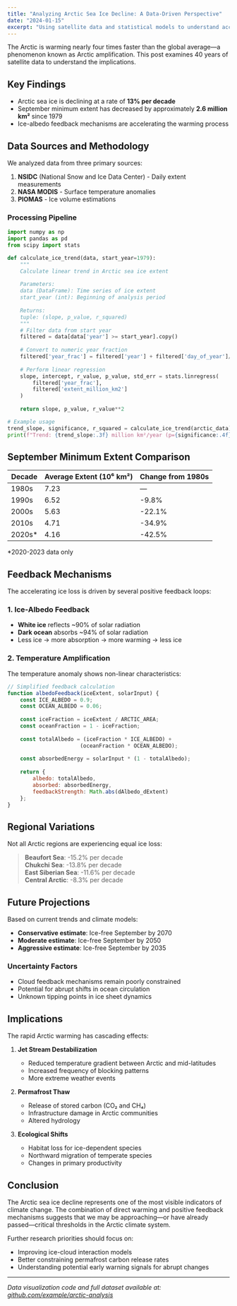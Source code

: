 ```yaml
---
title: "Analyzing Arctic Sea Ice Decline: A Data-Driven Perspective"
date: "2024-01-15"
excerpt: "Using satellite data and statistical models to understand accelerating ice loss in the Arctic"
---
```


The Arctic is warming nearly four times faster than the global average—a phenomenon known as Arctic amplification. This post examines 40 years of satellite data to understand the implications.

## Key Findings

* Arctic sea ice is declining at a rate of **13% per decade**
* September minimum extent has decreased by approximately **2.6 million km²** since 1979
* Ice-albedo feedback mechanisms are accelerating the warming process

## Data Sources and Methodology

We analyzed data from three primary sources:

1. **NSIDC** (National Snow and Ice Data Center) - Daily extent measurements
2. **NASA MODIS** - Surface temperature anomalies  
3. **PIOMAS** - Ice volume estimations

### Processing Pipeline

```python
import numpy as np
import pandas as pd
from scipy import stats

def calculate_ice_trend(data, start_year=1979):
    """
    Calculate linear trend in Arctic sea ice extent
    
    Parameters:
    data (DataFrame): Time series of ice extent
    start_year (int): Beginning of analysis period
    
    Returns:
    tuple: (slope, p_value, r_squared)
    """
    # Filter data from start year
    filtered = data[data['year'] >= start_year].copy()
    
    # Convert to numeric year fraction
    filtered['year_frac'] = filtered['year'] + filtered['day_of_year']/365.25
    
    # Perform linear regression
    slope, intercept, r_value, p_value, std_err = stats.linregress(
        filtered['year_frac'], 
        filtered['extent_million_km2']
    )
    
    return slope, p_value, r_value**2

# Example usage
trend_slope, significance, r_squared = calculate_ice_trend(arctic_data)
print(f"Trend: {trend_slope:.3f} million km²/year (p={significance:.4f})")
```

## September Minimum Extent Comparison

| Decade | Average Extent (10⁶ km²) | Change from 1980s |
|--------|-------------------------|-------------------|
| 1980s  | 7.23                    | —                 |
| 1990s  | 6.52                    | -9.8%             |
| 2000s  | 5.63                    | -22.1%            |
| 2010s  | 4.71                    | -34.9%            |
| 2020s* | 4.16                    | -42.5%            |

*2020-2023 data only

## Feedback Mechanisms

The accelerating ice loss is driven by several positive feedback loops:

### 1. Ice-Albedo Feedback
- **White ice** reflects ~90% of solar radiation
- **Dark ocean** absorbs ~94% of solar radiation
- Less ice → more absorption → more warming → less ice

### 2. Temperature Amplification
The temperature anomaly shows non-linear characteristics:

```javascript
// Simplified feedback calculation
function albedoFeedback(iceExtent, solarInput) {
    const ICE_ALBEDO = 0.9;
    const OCEAN_ALBEDO = 0.06;
    
    const iceFraction = iceExtent / ARCTIC_AREA;
    const oceanFraction = 1 - iceFraction;
    
    const totalAlbedo = (iceFraction * ICE_ALBEDO) + 
                       (oceanFraction * OCEAN_ALBEDO);
    
    const absorbedEnergy = solarInput * (1 - totalAlbedo);
    
    return {
        albedo: totalAlbedo,
        absorbed: absorbedEnergy,
        feedbackStrength: Math.abs(dAlbedo_dExtent)
    };
}
```

## Regional Variations

Not all Arctic regions are experiencing equal ice loss:

> **Beaufort Sea**: -15.2% per decade  
> **Chukchi Sea**: -13.8% per decade  
> **East Siberian Sea**: -11.6% per decade  
> **Central Arctic**: -8.3% per decade

## Future Projections

Based on current trends and climate models:

- **Conservative estimate**: Ice-free September by 2070
- **Moderate estimate**: Ice-free September by 2050
- **Aggressive estimate**: Ice-free September by 2035

### Uncertainty Factors

* Cloud feedback mechanisms remain poorly constrained
* Potential for abrupt shifts in ocean circulation
* Unknown tipping points in ice sheet dynamics

## Implications

The rapid Arctic warming has cascading effects:

1. **Jet Stream Destabilization**
   - Reduced temperature gradient between Arctic and mid-latitudes
   - Increased frequency of blocking patterns
   - More extreme weather events

2. **Permafrost Thaw**
   - Release of stored carbon (CO₂ and CH₄)
   - Infrastructure damage in Arctic communities
   - Altered hydrology

3. **Ecological Shifts**
   - Habitat loss for ice-dependent species
   - Northward migration of temperate species
   - Changes in primary productivity

## Conclusion

The Arctic sea ice decline represents one of the most visible indicators of climate change. The combination of direct warming and positive feedback mechanisms suggests that we may be approaching—or have already passed—critical thresholds in the Arctic climate system.

Further research priorities should focus on:
- Improving ice-cloud interaction models
- Better constraining permafrost carbon release rates
- Understanding potential early warning signals for abrupt changes

---

*Data visualization code and full dataset available at: [github.com/example/arctic-analysis]()*